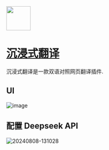 <img src="https://github.com/deepseek-ai/awesome-deepseek-integration/assets/59196087/9d3f42b8-fcd0-47ab-8b06-1dd0554dd80e" width="64" height="auto" /> 

# [沉浸式翻译](https://immersivetranslate.com/)

沉浸式翻译是一款双语对照网页翻译插件.

## UI

![image](https://github.com/deepseek-ai/awesome-deepseek-integration/assets/59196087/adf0f871-3ea6-4523-b892-57305bbe8de0)


## 配置 Deepseek API

![20240808-131028](https://github.com/user-attachments/assets/57c8fbc1-31d8-4d0c-9edd-6b75512feed1)

